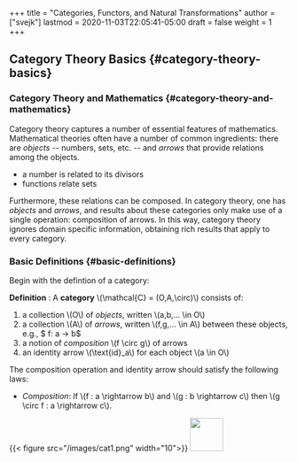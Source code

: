 +++
title = "Categories, Functors, and Natural Transformations"
author = ["svejk"]
lastmod = 2020-11-03T22:05:41-05:00
draft = false
weight = 1
+++

## Category Theory Basics {#category-theory-basics}


### Category Theory and Mathematics {#category-theory-and-mathematics}

Category theory captures a number of essential features of mathematics. Mathematical theories often have a number of common ingredients: there are _objects_ -- numbers, sets, etc. -- and _arrows_ that provide relations among the objects.

-   a number is related to its divisors
-   functions relate sets

Furthermore, these relations can be composed.  In category theory, one has _objects_ and _arrows_, and results about these categories only make use of a single operation: composition of arrows. In this way, category theory ignores domain specific information, obtaining rich results that apply to every category.


### Basic Definitions {#basic-definitions}

Begin with the defintion of a category:

**Definition**  : A **category** \\(\mathcal{C} = (O,A,\circ)\\) consists of:

1.  a collection \\(O\\) of _objects_, written \\(a,b,... \in O\\)
2.  a collection \\(A\\) of _arrows_, written \\(f,g,... \in A\\) between these objects, e.g., $ f: a &rarr; b$
3.  a notion of _composition_ \\(f \circ g\\) of arrows
4.  an identity arrow \\(\text{id}\_a\\) for each object \\(a \in O\\)

The composition operation and identity arrow should satisfy the following laws:

-   _Composition_: If \\(f : a \rightarrow b\\) and \\(g : b \rightarrow c\\) then \\(g \circ f : a \rightarrow c\\).

{{< figure src="/images/cat1.png" width="10">}}
<img width="60" src="/images/cat1.png" />
